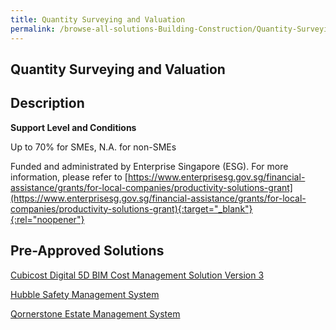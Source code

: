 ```yaml
---
title: Quantity Surveying and Valuation
permalink: /browse-all-solutions-Building-Construction/Quantity-Surveying-and-Valuation
---
```


## Quantity Surveying and Valuation
## Description

**Support Level and Conditions**

Up to 70% for SMEs, N.A. for non-SMEs

Funded and administrated by Enterprise Singapore (ESG). For more information, please refer to
[https://www.enterprisesg.gov.sg/financial-assistance/grants/for-local-companies/productivity-solutions-grant](https://www.enterprisesg.gov.sg/financial-assistance/grants/for-local-companies/productivity-solutions-grant){:target="_blank"}{:rel="noopener"}

## Pre-Approved Solutions

<a href='/productivity-solutions-grant/solutionrepo/solution436' target='_blank'>Cubicost Digital 5D BIM Cost Management Solution Version 3</a><br>

<a href='/productivity-solutions-grant/solutionrepo/solution458' target='_blank'>Hubble Safety Management System</a><br>

<a href='/productivity-solutions-grant/solutionrepo/solution469' target='_blank'>Qornerstone Estate Management System</a><br>

